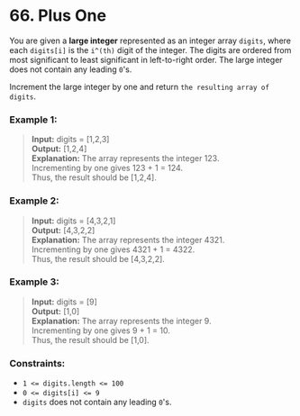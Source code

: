 # 66. Plus One

You are given a **large integer** represented as an integer array `digits`, where each `digits[i]` is the `i^(th)` digit of the integer. The digits are ordered from most significant to least significant in left-to-right order. The large integer does not contain any leading `0`'s.

Increment the large integer by one and return `the resulting array of digits`.

### Example 1:

> **Input:** digits = [1,2,3]  
> **Output:** [1,2,4]  
> **Explanation:** The array represents the integer 123.  
> Incrementing by one gives 123 + 1 = 124.  
> Thus, the result should be [1,2,4].

### Example 2:

> **Input:** digits = [4,3,2,1]  
> **Output:** [4,3,2,2]  
> **Explanation:** The array represents the integer 4321.  
> Incrementing by one gives 4321 + 1 = 4322.  
> Thus, the result should be [4,3,2,2].

### Example 3:

> **Input:** digits = [9]  
> **Output:** [1,0]  
> **Explanation:** The array represents the integer 9.  
> Incrementing by one gives 9 + 1 = 10.  
> Thus, the result should be [1,0].

### Constraints:
* `1 <= digits.length <= 100`
* `0 <= digits[i] <= 9`
* `digits` does not contain any leading `0`'s.
